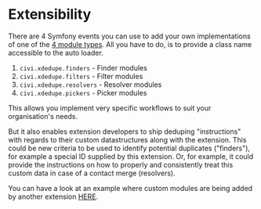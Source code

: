 # Extensibility

There are 4 Symfony events you can use to add your own
implementations of one of the [4 module types](module-types.md). All
you have to do, is to provide a class name accessible to the auto loader. 

1. ``civi.xdedupe.finders`` - Finder modules
1. ``civi.xdedupe.filters`` - Filter modules
1. ``civi.xdedupe.resolvers`` - Resolver modules
1. ``civi.xdedupe.pickers`` - Picker modules

This allows you implement very specific workflows to suit your
organisation's needs.

But it also enables extension developers to ship deduping "instructions"
with regards to their custom datastructures along with the extension. This could 
be new criteria to be used to identify potential duplicates ("finders"), for 
example a special ID supplied by this extension. Or, for example, 
it could provide the instructions on how to properly and consistently
treat this custom data in case of a contact merge (resolvers).

You can have a look at an example where custom modules are being 
added by another extension 
[HERE](https://github.com/systopia/com.proveg.mods/blob/master/CRM/Xdedupe/ProVeg.php).